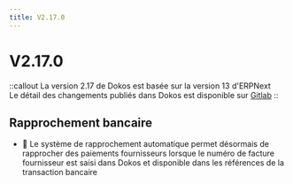 ```yaml
---
title: V2.17.0
---
```


# V2.17.0

::callout
La version 2.17 de Dokos est basée sur la version 13 d'ERPNext  
Le détail des changements publiés dans Dokos est disponible sur [Gitlab](https://gitlab.com/dokos/dokos/-/releases)
::

## Rapprochement bancaire

- :rocket: Le système de rapprochement automatique permet désormais de rapprocher des paiements fournisseurs lorsque le numéro de facture fournisseur est saisi dans Dokos et disponible dans les références de la transaction bancaire
